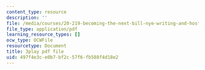 ```yaml
---
content_type: resource
description: ''
file: /media/courses/20-219-becoming-the-next-bill-nye-writing-and-hosting-the-educational-show-january-iap-2015/497f4e3ce0b7bf2c57f6fb588f4d18e2_ZMe7jSsPmW4.pdf
file_type: application/pdf
learning_resource_types: []
ocw_type: OCWFile
resourcetype: Document
title: 3play pdf file
uid: 497f4e3c-e0b7-bf2c-57f6-fb588f4d18e2
---
```


